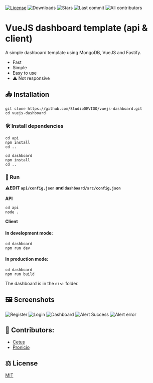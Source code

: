 [![License](https://img.shields.io/github/license/StudioDEVIOO/vuejs-dashboard)](https://github.com/StudioDEVIOO/vuejs-dashboard/blob/main/LICENSE)
![Downloads](https://img.shields.io/github/downloads/StudioDEVIOO/vuejs-dashboard/total)
![Stars](https://img.shields.io/github/stars/StudioDEVIOO/vuejs-dashboard)
![Last commit](https://img.shields.io/github/last-commit/StudioDEVIOO/vuejs-dashboard)
![All contributors](https://img.shields.io/github/contributors/StudioDEVIOO/vuejs-dashboard)
#  VueJS dashboard template (api & client)
A simple dashboard template using MongoDB, VueJS and Fastify.
- Fast
- Simple
- Easy to use
- ⚠️ Not responsive
## 📥 Installation
```
git clone https://github.com/StudioDEVIOO/vuejs-dashboard.git
cd vuejs-dashboard
```
### 🛠️ Install dependencies
```
cd api
npm install
cd ..
```
```
cd dashboard
npm install
cd ..
```
### 🚀 Run
⚠️**EDIT `api/config.json` and `dashboard/src/config.json`**<br><br>
**API**
```
cd api
node .
```
**Client**<br>
#### In development mode:
```
cd dashboard
npm run dev
```
#### In production mode:
```
cd dashboard
npm run build
```
The dashboard is in the `dist` folder.
## 🖼️ Screenshots
![Register](https://i.imgur.com/MElsVgq.png)
![Login](https://i.imgur.com/GcYMr2E.png)
![Dashboard](https://i.imgur.com/dVtnfhV.png)
![Alert Success](https://i.imgur.com/nC6nhXl.png)
![Alert error](https://i.imgur.com/5NHu8Dt.png)
## 👥 Contributors:
- [Cetus](https://github.com/dev-cetus)
- [Pronicio](https://github.com/Pronicio)

## ⚖️ License
[MIT](https://github.com/StudioDEVIOO/vuejs-dashboard/blob/main/LICENSE)